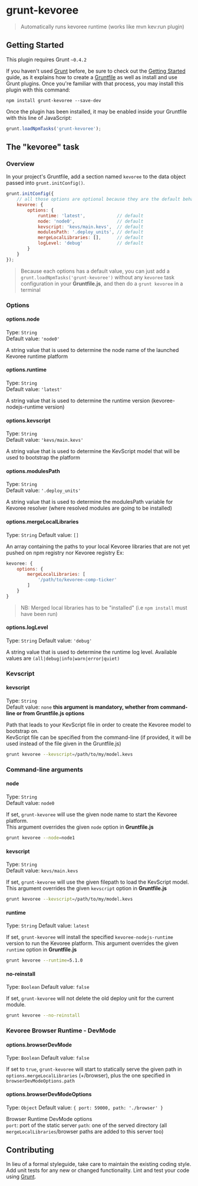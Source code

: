 # grunt-kevoree

> Automatically runs kevoree runtime (works like mvn kev:run plugin)

## Getting Started
This plugin requires Grunt `~0.4.2`

If you haven't used [Grunt](http://gruntjs.com/) before, be sure to check out the [Getting Started](http://gruntjs.com/getting-started) guide, as it explains how to create a [Gruntfile](http://gruntjs.com/sample-gruntfile) as well as install and use Grunt plugins. Once you're familiar with that process, you may install this plugin with this command:

```shell
npm install grunt-kevoree --save-dev
```

Once the plugin has been installed, it may be enabled inside your Gruntfile with this line of JavaScript:

```js
grunt.loadNpmTasks('grunt-kevoree');
```

## The "kevoree" task

### Overview
In your project's Gruntfile, add a section named `kevoree` to the data object passed into `grunt.initConfig()`.

```js
grunt.initConfig({
    // all those options are optional because they are the default behavior
    kevoree: {
        options: {
            runtime: 'latest',            // default
            node: 'node0',                // default
            kevscript: 'kevs/main.kevs',  // default
            modulesPath: '.deploy_units', // default
            mergeLocalLibraries: [],      // default
            logLevel: 'debug'             // default
        }
    }
});
```  

> Because each options has a default value, you can just add a `grunt.loadNpmTasks('grunt-kevoree')` without any `kevoree` task configuration in your **Gruntfile.js**, and then do a `grunt kevoree` in a terminal

### Options

#### options.node
Type: `String`  
Default value: `'node0'`

A string value that is used to determine the node name of the launched Kevoree runtime platform

#### options.runtime
Type: `String`  
Default value: `'latest'`

A string value that is used to determine the runtime version (kevoree-nodejs-runtime version)

#### options.kevscript
Type: `String`  
Default value: `'kevs/main.kevs'`

A string value that is used to determine the KevScript model that will be used to bootstrap the platform

#### options.modulesPath
Type: `String`  
Default value: `'.deploy_units'`

A string value that is used to determine the modulesPath variable for Kevoree resolver (where resolved modules are going to be installed)

#### options.mergeLocalLibraries
Type: `String`
Default value: `[]`

An array containing the paths to your local Kevoree libraries that are not yet pushed on npm registry nor Kevoree registry
Ex:

```js
kevoree: {
    options: {
        mergeLocalLibraries: [
            '/path/to/kevoree-comp-ticker'
        ]
    }
}
```

> NB: Merged local libraries has to be "installed" (i.e `npm install` must have been run)

#### options.logLevel
Type: `String`
Default value: `'debug'`

A string value that is used to determine the runtime log level.
Available values are `(all|debug|info|warn|error|quiet)`

### Kevscript

#### kevscript
Type: `String`  
Default value: `none`  **this argument is mandatory, whether from command-line or from Gruntfile.js options**

Path that leads to your KevScript file in order to create the Kevoree model to bootstrap on.  
KevScript file can be specified from the command-line (if provided, it will be used instead of the file given in the Gruntfile.js)  

```sh
grunt kevoree --kevscript=/path/to/my/model.kevs
```

### Command-line arguments
#### node
Type: `String`  
Default value: `node0`

If set, `grunt-kevoree` will use the given node name to start the Kevoree platform.  
This argument overrides the given `node` option in **Gruntfile.js**

```sh
grunt kevoree --node=node1
```

#### kevscript
Type: `String`  
Default value: `kevs/main.kevs`

If set, `grunt-kevoree` will use the given filepath to load the KevScript model.  
This argument overrides the given `kevscript` option in **Gruntfile.js**

```sh
grunt kevoree --kevscript=/path/to/my/model.kevs
```

#### runtime
Type: `String`
Default value: `latest`

If set, `grunt-kevoree` will install the specified `kevoree-nodejs-runtime` version to run the Kevoree platform.
  This argument overrides the given `runtime` option in **Gruntfile.js**

```sh
grunt kevoree --runtime=5.1.0
```

#### no-reinstall
Type: `Boolean`
Default value: `false`

If set, `grunt-kevoree` will not delete the old deploy unit for the current module.  

```sh
grunt kevoree --no-reinstall
```

### Kevoree Browser Runtime - DevMode
#### options.browserDevMode
Type: `Boolean`
Default value: `false`

If set to `true`, `grunt-kevoree` will start to statically serve the given path in `options.mergeLocalLibraries` (+/browser), plus the one specified in `browserDevModeOptions.path`
 
#### options.browserDevModeOptions
Type: `Object`
Default value: `{ port: 59000, path: './browser' }`

Browser Runtime DevMode options  
`port`: port of the static server
`path`: one of the served directory (all `mergeLocalLibraries`/browser paths are added to this server too)

## Contributing
In lieu of a formal styleguide, take care to maintain the existing coding style. Add unit tests for any new or changed functionality. Lint and test your code using [Grunt](http://gruntjs.com/).
